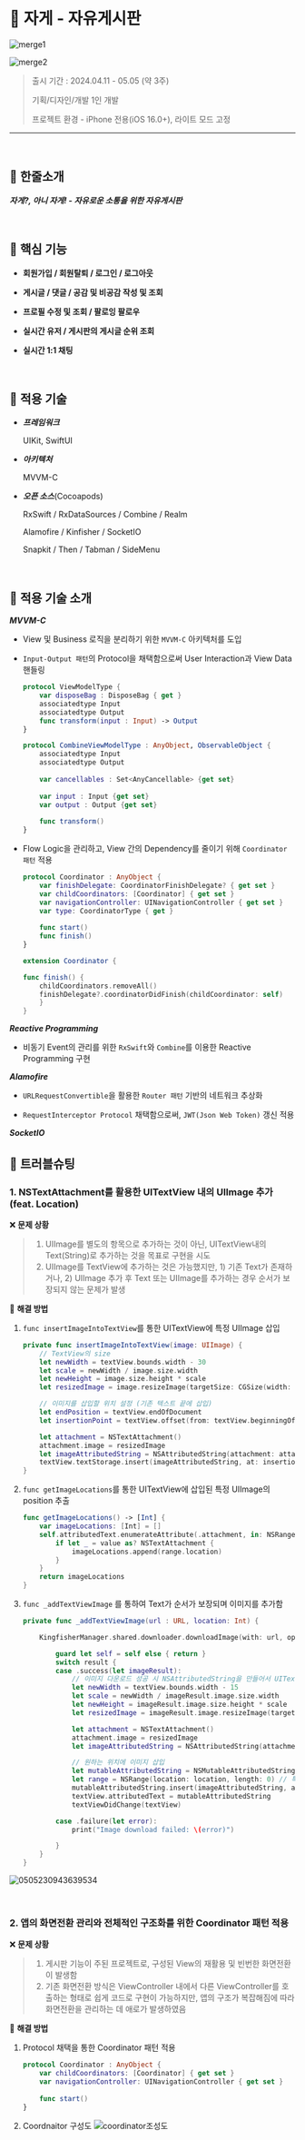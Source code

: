 # 🤯 **자게 - 자유게시판**

![merge1](https://github.com/Jin0331/JustBoard/assets/42958809/151b8a43-457e-4128-9267-b8ccef7b2fa1)

![merge2](https://github.com/Jin0331/JustBoard/assets/42958809/01855e5f-714d-4396-9c9f-a88c266918a6)


> 출시 기간 : 2024.04.11 - 05.05 (약 3주)
>
> 기획/디자인/개발 1인 개발
>
> 프로젝트 환경 - iPhone 전용(iOS 16.0+), 라이트 모드 고정

---

<br>

## 🤯 **한줄소개**

***자게?, 아니 자게! - 자유로운 소통을 위한 자유게시판***

<br>

## 🤯 **핵심 기능**

* **회원가입 / 회원탈퇴 / 로그인 / 로그아웃** 

* **게시글 / 댓글 / 공감 및 비공감 작성 및 조회**  

* **프로필 수정 및 조회 / 팔로잉 팔로우**

* **실시간 유저 / 게시판의 게시글 순위 조회**

* **실시간 1:1 채팅**

<br>

## 🤯 **적용 기술**

* ***프레임워크***

    UIKit, SwiftUI

* ***아키텍처***

    MVVM-C

* ***오픈 소스***(Cocoapods)

  RxSwift / RxDataSources / Combine / Realm

  Alamofire / Kinfisher / SocketIO

  Snapkit / Then / Tabman / SideMenu

<br>

## 🤯 **적용 기술 소개**

***MVVM-C***

* View 및 Business 로직을 분리하기 위한 `MVVM-C` 아키텍처를 도입

* `Input-Output 패턴`의 Protocol을 채택함으로써 User Interaction과 View Data 핸들링

    ```swift
    protocol ViewModelType {
        var disposeBag : DisposeBag { get }
        associatedtype Input
        associatedtype Output
        func transform(input : Input) -> Output
    }

    protocol CombineViewModelType : AnyObject, ObservableObject {
        associatedtype Input
        associatedtype Output
        
        var cancellables : Set<AnyCancellable> {get set}
        
        var input : Input {get set}
        var output : Output {get set}
        
        func transform()
    }
    ```

* Flow Logic을 관리하고, View 간의 Dependency를 줄이기 위해 `Coordinator 패턴` 적용

    ```swift
    protocol Coordinator : AnyObject {
        var finishDelegate: CoordinatorFinishDelegate? { get set }
        var childCoordinators: [Coordinator] { get set }
        var navigationController: UINavigationController { get set }
        var type: CoordinatorType { get }
        
        func start()
        func finish()
    }
    
    extension Coordinator {

    func finish() {
        childCoordinators.removeAll()
        finishDelegate?.coordinatorDidFinish(childCoordinator: self)
        }
    }
    ```

***Reactive Programming***

* 비동기 Event의 관리를 위한 `RxSwift`와 `Combine`를 이용한 Reactive Programming 구현


***Alamofire***

* `URLRequestConvertible`을 활용한 `Router 패턴` 기반의 네트워크 추상화

* `RequestInterceptor Protocol` 채택함으로써, `JWT(Json Web Token)` 갱신 적용

***SocketIO***


## 🤯 트러블슈팅

### 1. NSTextAttachment를 활용한 UITextView 내의 UIImage 추가 (feat. Location)

❌ **문제 상황**

>1. UIImage를 별도의 항목으로 추가하는 것이 아닌, UITextView내의 Text(String)로 추가하는 것을 목표로 구현을 시도
>2. UIImage를 TextView에 추가하는 것은 가능했지만, 1) 기존 Text가 존재하거나, 2) UIImage 추가 후 Text 또는 UIImage를 추가하는 경우 순서가 보장되지 않는 문제가 발생

🔆 **해결 방법**

1. `func insertImageIntoTextView`를 통한 UITextView에 특정 UIImage 삽입

   ```swift
   private func insertImageIntoTextView(image: UIImage) {
       // TextView의 size
       let newWidth = textView.bounds.width - 30
       let scale = newWidth / image.size.width
       let newHeight = image.size.height * scale
       let resizedImage = image.resizeImage(targetSize: CGSize(width: newWidth, height: newHeight))
   
       // 이미지를 삽입할 위치 설정 (기존 텍스트 끝에 삽입)
       let endPosition = textView.endOfDocument
       let insertionPoint = textView.offset(from: textView.beginningOfDocument, to: endPosition)
   
       let attachment = NSTextAttachment()
       attachment.image = resizedImage
       let imageAttributedString = NSAttributedString(attachment: attachment)
       textView.textStorage.insert(imageAttributedString, at: insertionPoint)
   }
   ```

2. `func getImageLocations`를 통한 UITextView에 삽입된 특정 UIImage의 position 추출

   ```swift
   func getImageLocations() -> [Int] {
       var imageLocations: [Int] = []
       self.attributedText.enumerateAttribute(.attachment, in: NSRange(location: 0, length: self.attributedText.length), options: []) { (value, range, stop) in
           if let _ = value as? NSTextAttachment {
               imageLocations.append(range.location)
           }
       }
       return imageLocations
   }
   ```

3. `func _addTextViewImage` 를 통하여 Text가 순서가 보장되며 이미지를 추가함

   ```swift
   private func _addTextViewImage(url : URL, location: Int) {
   
       KingfisherManager.shared.downloader.downloadImage(with: url, options: [.requestModifier(AuthManager.kingfisherAuth())] ) { [weak self] result in
   
           guard let self = self else { return }
           switch result {
           case .success(let imageResult):
               // 이미지 다운로드 성공 시 NSAttributedString을 만들어서 UITextView에 삽입
               let newWidth = textView.bounds.width - 15
               let scale = newWidth / imageResult.image.size.width
               let newHeight = imageResult.image.size.height * scale
               let resizedImage = imageResult.image.resizeImage(targetSize: CGSize(width: newWidth, height: newHeight))
   
               let attachment = NSTextAttachment()
               attachment.image = resizedImage
               let imageAttributedString = NSAttributedString(attachment: attachment)
   
               // 원하는 위치에 이미지 삽입
               let mutableAttributedString = NSMutableAttributedString(attributedString: textView.attributedText)
               let range = NSRange(location: location, length: 0) // 특정 위치 (예: 10번째 문자 뒤)
               mutableAttributedString.insert(imageAttributedString, at: range.location)
               textView.attributedText = mutableAttributedString
               textViewDidChange(textView)
   
           case .failure(let error):
               print("Image download failed: \(error)")
   
           }
       }
   }
   ```
![0505230943639534](https://github.com/Jin0331/YeogiApa/assets/42958809/2c43064d-8fa3-4dcb-a232-d0c78d23126a)

<br>

### 2. 앱의 화면전환 관리와 전체적인 구조화를 위한 Coordinator 패턴 적용

❌ **문제 상황**

>1. 게시판 기능이 주된 프로젝트로, 구성된 View의 재활용 및 빈번한 화면전환이 발생함
>2. 기존 화면전환 방식은 ViewController 내에서 다른 ViewController를 호출하는 형태로 쉽게 코드로 구현이 가능하지만, 앱의 구조가 복잡해짐에 따라 화면전환을 관리하는 데 애로가 발생하였음

🔆 **해결 방법**

1. Protocol 채택을 통한 Coordinator 패턴 적용

   ```swift
   protocol Coordinator : AnyObject {
       var childCoordinators: [Coordinator] { get set }
       var navigationController: UINavigationController { get set }
       
       func start()
   }
   ```

2. Coordnaitor 구성도
![coordinator조성도](https://github.com/Jin0331/YeogiApa/assets/42958809/23671dbc-3d77-4521-9175-c78438c06805)

